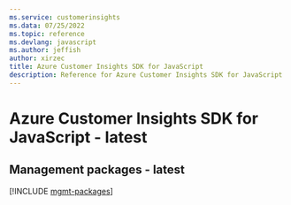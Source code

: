 ```yaml
---
ms.service: customerinsights
ms.data: 07/25/2022
ms.topic: reference
ms.devlang: javascript
ms.author: jeffish
author: xirzec
title: Azure Customer Insights SDK for JavaScript
description: Reference for Azure Customer Insights SDK for JavaScript
---
```

# Azure Customer Insights SDK for JavaScript - latest

## Management packages - latest
[!INCLUDE [mgmt-packages](customer-insights-mgmt-index.md)]